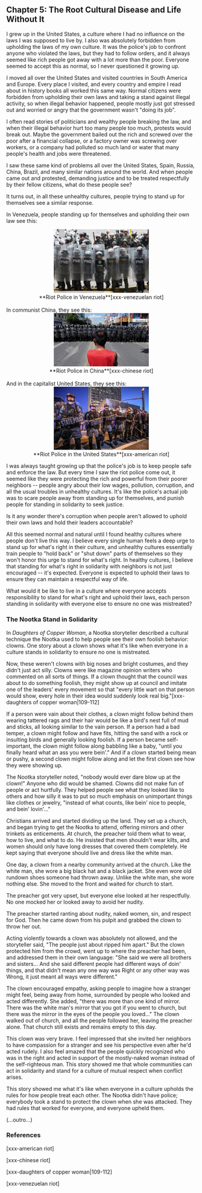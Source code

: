 ## Chapter 5: The Root Cultural Disease and Life Without It

I grew up in the United States, a culture where I had no influence on the laws I was supposed to live by. I also was absolutely forbidden from upholding the laws of my own culture. It was the police's job to confront anyone who violated the laws, but they had to follow orders, and it always seemed like rich people got away with a lot more than the poor. Everyone seemed to accept this as normal, so I never questioned it growing up. 

I moved all over the United States and visited countries in South America and Europe. Every place I visited, and every country and empire I read about in history books all worked this same way. Normal citizens were forbidden from upholding their own laws and taking a stand against illegal activity, so when illegal behavior happened, people mostly just got stressed out and worried or angry that the government wasn't "doing its job".

I often read stories of politicians and wealthy people breaking the law, and when their illegal behavior hurt too many people too much, protests would break out. Maybe the government bailed out the rich and screwed over the poor after a financial collapse, or a factory owner was screwing over workers, or a company had polluted so much land or water that many people's health and jobs were threatened.

I saw these same kind of problems all over the United States, Spain, Russia, China, Brazil, and many similar nations around the world. And when people came out and protested, demanding justice and to be treated respectfully by their fellow citizens, what do these people see?

It turns out, in all these unhealthy cultures, people trying to stand up for themselves see a similar response.

In Venezuela, people standing up for themselves and upholding their own law see this:

<center>
<img src="./images/venezuelan_riot_police.jpg" width=50% alt="Riot Police in Venezuela"/><br/>
**Riot Police in Venezuela**[xxx-venezuelan riot]</center>
<br/><div style="break-after:page"></div>
In communist China, they see this:

<center>
<img src="./images/chinese_riot_police.jpg" width=50% alt="Riot Police in China"/><br/>
**Riot Police in China**[xxx-chinese riot]
</center>
<br/>
And in the capitalist United States, they see this:

<center>
<img src="./images/american_riot_police.jpg" width=50% alt="Riot Police in the United States"/><br/>
**Riot Police in the United States**[xxx-american riot]
</center>

I was always taught growing up that the police's job is to keep people safe and enforce the law. But every time I saw the riot police come out, it seemed like they were protecting the rich and powerful from their poorer neighbors -- people angry about their low wages, pollution, corruption, and all the usual troubles in unhealthy cultures. It's like the police's actual job was to scare people away from standing up for themselves, and punish people for standing in solidarity to seek justice.

Is it any wonder there's corruption when people aren't allowed to uphold their own laws and hold their leaders accountable?

All this seemed normal and natural until I found healthy cultures where people don't live this way. I believe every single human feels a deep urge to stand up for what's right in their culture, and unhealthy cultures essentially train people to "hold back" or "shut down" parts of themselves so they won't honor this urge to stand for what's right. In healthy cultures, I believe that standing for what's right in solidarity with neighbors is not just encouraged -- it's expected. Everyone is expected to uphold their laws to ensure they can maintain a respectful way of life.

What would it be like to live in a culture where everyone accepts responsibility to stand for what's right and uphold their laws, each person standing in solidarity with everyone else to ensure no one was mistreated?

### The Nootka Stand in Solidarity

In _Daughters of Copper Woman_, a Nootka storyteller described a cultural technique the Nootka used to help people see their own foolish behavior: clowns. One story about a clown shows what it's like when everyone in a culture stands in solidarity to ensure no one is mistreated.

Now, these weren't clowns with big noses and bright costumes, and they didn't just act silly. Clowns were like magazine opinion writers who commented on all sorts of things. If a clown thought that the council was about to do something foolish, they might show up at council and imitate one of the leaders' every movement so that "every little wart on that person would show, every hole in their idea would suddenly look real big."[xxx-daughters of copper woman|109-112]

If a person were vain about their clothes, a clown might follow behind them wearing tattered rags and their hair would be like a bird's nest full of mud and sticks, all looking similar to the vain person. If a person had a bad temper, a clown might follow and have fits, hitting the sand with a rock or insulting birds and generally looking foolish. If a person became self-important, the clown might follow along babbling like a baby, "until you finally heard what an ass you were bein'." And if a clown started being mean or pushy, a second clown might follow along and let the first clown see how they were showing up.

The Nootka storyteller noted, "nobody would ever dare blow up at the clown!" Anyone who did would be shamed. Clowns did not make fun of people or act hurtfully. They helped people see what they looked like to others and how silly it was to put so much emphasis on unimportant things like clothes or jewelry, "instead of what counts, like bein' nice to people, and bein' lovin'..."

Christians arrived and started dividing up the land. They set up a church, and began trying to get the Nootka to attend, offering mirrors and other trinkets as enticements. At church, the preacher told them what to wear, how to live, and what to do. He insisted that men shouldn't wear kilts, and women should only have long dresses that covered them completely. He kept saying that everyone should live and dress like the white man.

One day, a clown from a nearby community arrived at the church. Like the white man, she wore a big black hat and a black jacket. She even wore old rundown shoes someone had thrown away. Unlike the white man, she wore nothing else. She moved to the front and waited for church to start.

The preacher got very upset, but everyone else looked at her respectfully. No one mocked her or looked away to avoid her nudity.

The preacher started ranting about nudity, naked women, sin, and respect for God. Then he came down from his pulpit and grabbed the clown to throw her out.

Acting violently towards a clown was absolutely not allowed, and the storyteller said, "The people just about ripped him apart." But the clown protected him from the crowd, went up to where the preacher had been, and addressed them in their own language: "She said we were all brothers and sisters... And she said different people had different ways of doin' things, and that didn't mean any one way was Right or any other way was Wrong, it just meant all ways were different."

The clown encouraged empathy, asking people to imagine how a stranger might feel, being away from home, surrounded by people who looked and acted differently. She added, "there was more than one kind of mirror. There was the white man's mirror that you got if you went to church, but there was the mirror in the eyes of the people you loved..." The clown walked out of church, and all the people followed her, leaving the preacher alone. That church still exists and remains empty to this day.

This clown was very brave. I feel impressed that she invited her neighbors to have compassion for a stranger and see his perspective even after he'd acted rudely. I also feel amazed that the people quickly recognized who was in the right and acted in support of the mostly-naked woman instead of the self-righteous man. This story showed me that whole communities can act in solidarity and stand for a culture of mutual respect when conflict arises.

This story showed me what it's like when everyone in a culture upholds the rules for how people treat each other. The Nootka didn't have police; everybody took a stand to protect the clown when she was attacked. They had rules that worked for everyone, and everyone upheld them.

(...outro...)

### References

[xxx-american riot]

[xxx-chinese riot]

[xxx-daughters of copper woman|109-112]

[xxx-venezuelan riot]
